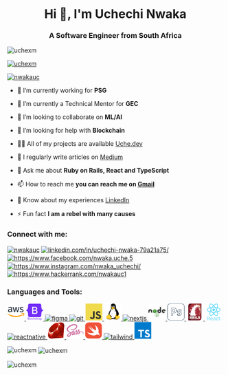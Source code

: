 <h1 align="center">Hi 👋, I'm Uchechi Nwaka</h1>
<h3 align="center">A Software Engineer from South Africa</h3>

<p align="left"> <img src="https://komarev.com/ghpvc/?username=uchexm&label=Profile%20views&color=0e75b6&style=flat" alt="uchexm" /> </p>

<p align="left"> <a href="https://github.com/ryo-ma/github-profile-trophy"><img src="https://github-profile-trophy.vercel.app/?username=uchexm" alt="uchexm" /></a> </p>

<p align="left"> <a href="https://twitter.com/nwakauc" target="blank"><img src="https://img.shields.io/twitter/follow/nwakauc?logo=twitter&style=for-the-badge" alt="nwakauc" /></a> </p>

- 🔭 I’m currently working for **PSG**

- 🌱 I’m currently a Technical Mentor for **GEC**

- 👯 I’m looking to collaborate on **ML/AI**

- 🤝 I’m looking for help with **Blockchain**

- 👨‍💻 All of my projects are available [Uche.dev](https://uchexm.github.io/Portfolio/)

- 📝 I regularly write articles on [Medium](https://medium.com/@nwakauc1)

- 💬 Ask me about **Ruby on Rails, React and TypeScript**

- 📫 How to reach me **you can reach me on [Gmail](mailto:nwakauc1@gmail.com)**

- 📄 Know about my experiences [LinkedIn](https://www.linkedin.com/in/nwakauc/)

- ⚡ Fun fact **I am a rebel with many causes**

<h3 align="left">Connect with me:</h3>
<p align="left">
<a href="https://twitter.com/nwakauc" target="blank"><img align="center" src="https://raw.githubusercontent.com/rahuldkjain/github-profile-readme-generator/master/src/images/icons/Social/twitter.svg" alt="nwakauc" height="30" width="40" /></a>
<a href="https://www.linkedin.com/in/nwakauc/" target="blank"><img align="center" src="https://raw.githubusercontent.com/rahuldkjain/github-profile-readme-generator/master/src/images/icons/Social/linked-in-alt.svg" alt="linkedin.com/in/uchechi-nwaka-79a21a75/" height="30" width="40" /></a>
<a href="https://www.facebook.com/nwaka.uche.5/" target="blank"><img align="center" src="https://raw.githubusercontent.com/rahuldkjain/github-profile-readme-generator/master/src/images/icons/Social/facebook.svg" alt="https://www.facebook.com/nwaka.uche.5" height="30" width="40" /></a>
<a href="https://www.instagram.com/nwaka_uchechi/" target="blank"><img align="center" src="https://raw.githubusercontent.com/rahuldkjain/github-profile-readme-generator/master/src/images/icons/Social/instagram.svg" alt="https://www.instagram.com/nwaka_uchechi/" height="30" width="40" /></a>
<a href="https://www.hackerrank.com/nwakauc1" target="blank"><img align="center" src="https://raw.githubusercontent.com/rahuldkjain/github-profile-readme-generator/master/src/images/icons/Social/hackerrank.svg" alt="https://www.hackerrank.com/nwakauc1" height="30" width="40" /></a>
</p>

<h3 align="left">Languages and Tools:</h3>
<p align="left"> <a href="https://aws.amazon.com" target="_blank" rel="noreferrer"> <img src="https://raw.githubusercontent.com/devicons/devicon/master/icons/amazonwebservices/amazonwebservices-original-wordmark.svg" alt="aws" width="40" height="40"/> </a> <a href="https://getbootstrap.com" target="_blank" rel="noreferrer"> <img src="https://raw.githubusercontent.com/devicons/devicon/master/icons/bootstrap/bootstrap-plain-wordmark.svg" alt="bootstrap" width="40" height="40"/> </a> <a href="https://www.figma.com/" target="_blank" rel="noreferrer"> <img src="https://www.vectorlogo.zone/logos/figma/figma-icon.svg" alt="figma" width="40" height="40"/> </a> <a href="https://git-scm.com/" target="_blank" rel="noreferrer"> <img src="https://www.vectorlogo.zone/logos/git-scm/git-scm-icon.svg" alt="git" width="40" height="40"/> </a> <a href="https://developer.mozilla.org/en-US/docs/Web/JavaScript" target="_blank" rel="noreferrer"> <img src="https://raw.githubusercontent.com/devicons/devicon/master/icons/javascript/javascript-original.svg" alt="javascript" width="40" height="40"/> </a> <a href="https://www.linux.org/" target="_blank" rel="noreferrer"> <img src="https://raw.githubusercontent.com/devicons/devicon/master/icons/linux/linux-original.svg" alt="linux" width="40" height="40"/> </a> <a href="https://nextjs.org/" target="_blank" rel="noreferrer"> <img src="https://cdn.worldvectorlogo.com/logos/nextjs-2.svg" alt="nextjs" width="40" height="40"/> </a> <a href="https://nodejs.org" target="_blank" rel="noreferrer"> <img src="https://raw.githubusercontent.com/devicons/devicon/master/icons/nodejs/nodejs-original-wordmark.svg" alt="nodejs" width="40" height="40"/> </a> <a href="https://www.photoshop.com/en" target="_blank" rel="noreferrer"> <img src="https://raw.githubusercontent.com/devicons/devicon/master/icons/photoshop/photoshop-line.svg" alt="photoshop" width="40" height="40"/> </a> <a href="https://rubyonrails.org" target="_blank" rel="noreferrer"> <img src="https://raw.githubusercontent.com/devicons/devicon/master/icons/rails/rails-original-wordmark.svg" alt="rails" width="40" height="40"/> </a> <a href="https://reactjs.org/" target="_blank" rel="noreferrer"> <img src="https://raw.githubusercontent.com/devicons/devicon/master/icons/react/react-original-wordmark.svg" alt="react" width="40" height="40"/> </a> <a href="https://reactnative.dev/" target="_blank" rel="noreferrer"> <img src="https://reactnative.dev/img/header_logo.svg" alt="reactnative" width="40" height="40"/> </a> <a href="https://www.ruby-lang.org/en/" target="_blank" rel="noreferrer"> <img src="https://raw.githubusercontent.com/devicons/devicon/master/icons/ruby/ruby-original.svg" alt="ruby" width="40" height="40"/> </a> <a href="https://sass-lang.com" target="_blank" rel="noreferrer"> <img src="https://raw.githubusercontent.com/devicons/devicon/master/icons/sass/sass-original.svg" alt="sass" width="40" height="40"/> </a> <a href="https://developer.apple.com/swift/" target="_blank" rel="noreferrer"> <img src="https://raw.githubusercontent.com/devicons/devicon/master/icons/swift/swift-original.svg" alt="swift" width="40" height="40"/> </a> <a href="https://tailwindcss.com/" target="_blank" rel="noreferrer"> <img src="https://www.vectorlogo.zone/logos/tailwindcss/tailwindcss-icon.svg" alt="tailwind" width="40" height="40"/> </a> <a href="https://www.typescriptlang.org/" target="_blank" rel="noreferrer"> <img src="https://raw.githubusercontent.com/devicons/devicon/master/icons/typescript/typescript-original.svg" alt="typescript" width="40" height="40"/> </a> </p>

<p><img align="left" src="https://github-readme-stats.vercel.app/api/top-langs?username=uchexm&show_icons=true&locale=en&layout=compact" alt="uchexm" /></p>

<p>&nbsp;<img align="center" src="https://github-readme-stats.vercel.app/api?username=uchexm&show_icons=true&locale=en" alt="uchexm" /></p>

<p><img align="center" src="https://github-readme-streak-stats.herokuapp.com/?user=uchexm&" alt="uchexm" /></p>
